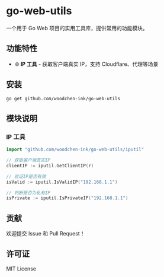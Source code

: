 # go-web-utils

一个用于 Go Web 项目的实用工具库，提供常用的功能模块。

## 功能特性

- 🌐 **IP 工具** - 获取客户端真实 IP，支持 Cloudflare、代理等场景

## 安装

```bash
go get github.com/woodchen-ink/go-web-utils
```

## 模块说明


### IP 工具

```go
import "github.com/woodchen-ink/go-web-utils/iputil"

// 获取客户端真实IP
clientIP := iputil.GetClientIP(r)

// 验证IP是否有效
isValid := iputil.IsValidIP("192.168.1.1")

// 判断是否为私有IP
isPrivate := iputil.IsPrivateIP("192.168.1.1")
```

## 贡献

欢迎提交 Issue 和 Pull Request！

## 许可证

MIT License 